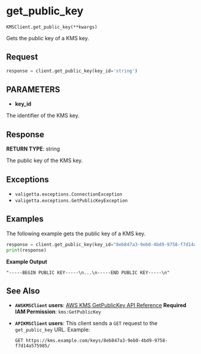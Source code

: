 # get_public_key

`KMSClient.get_public_key(**kwargs)`

Gets the public key of a KMS key.

## Request

```python
response = client.get_public_key(key_id='string')
```

## PARAMETERS

- **key_id**

The identifier of the KMS key.

## Response

**RETURN TYPE**: string

The public key of the KMS key.

## Exceptions

- `valigetta.exceptions.ConnectionException`
- `valigetta.exceptions.GetPublicKeyException`

## Examples

The following example gets the public key of a KMS key.

```python
response = client.get_public_key(key_id="8eb847a3-9eb0-4bd9-9758-f7d14a575985")
print(response)
```

**Example Output**

```text
"-----BEGIN PUBLIC KEY-----\n...\n-----END PUBLIC KEY-----\n"
```

## See Also

- **`AWSKMSClient` users**:
  [AWS KMS GetPublicKey API Reference](https://docs.aws.amazon.com/kms/latest/APIReference/API_GetPublicKey.html)
  **Required IAM Permission**: `kms:GetPublicKey`
- **`APIKMSClient` users**:
  This client sends a `GET` request to the `get_public_key` URL.
  Example:

  ```
  GET https://kms.example.com/keys/8eb847a3-9eb0-4bd9-9758-f7d14a575985/
  ```
